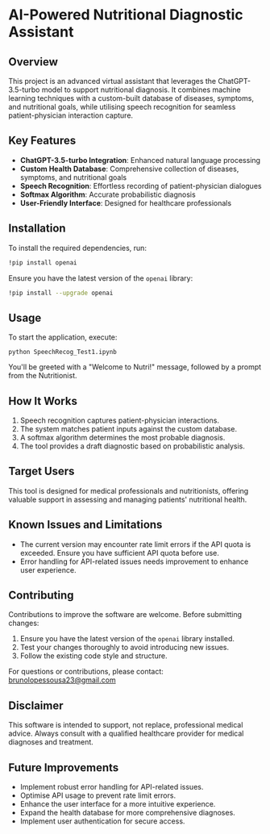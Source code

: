 # AI-Powered Nutritional Diagnostic Assistant

## Overview

This project is an advanced virtual assistant that leverages the ChatGPT-3.5-turbo model to support nutritional diagnosis. It combines machine learning techniques with a custom-built database of diseases, symptoms, and nutritional goals, while utilising speech recognition for seamless patient-physician interaction capture.

## Key Features

- **ChatGPT-3.5-turbo Integration**: Enhanced natural language processing
- **Custom Health Database**: Comprehensive collection of diseases, symptoms, and nutritional goals
- **Speech Recognition**: Effortless recording of patient-physician dialogues
- **Softmax Algorithm**: Accurate probabilistic diagnosis
- **User-Friendly Interface**: Designed for healthcare professionals

## Installation

To install the required dependencies, run:

```bash
!pip install openai
```

Ensure you have the latest version of the `openai` library:

```bash
!pip install --upgrade openai
```

## Usage

To start the application, execute:

```jupyter
python SpeechRecog_Test1.ipynb
```

You'll be greeted with a "Welcome to Nutri!" message, followed by a prompt from the Nutritionist.

## How It Works

1. Speech recognition captures patient-physician interactions.
2. The system matches patient inputs against the custom database.
3. A softmax algorithm determines the most probable diagnosis.
4. The tool provides a draft diagnostic based on probabilistic analysis.

## Target Users

This tool is designed for medical professionals and nutritionists, offering valuable support in assessing and managing patients' nutritional health.

## Known Issues and Limitations

- The current version may encounter rate limit errors if the API quota is exceeded. Ensure you have sufficient API quota before use.
- Error handling for API-related issues needs improvement to enhance user experience.

## Contributing

Contributions to improve the software are welcome. Before submitting changes:

1. Ensure you have the latest version of the `openai` library installed.
2. Test your changes thoroughly to avoid introducing new issues.
3. Follow the existing code style and structure.

For questions or contributions, please contact: brunolopessousa23@gmail.com

## Disclaimer

This software is intended to support, not replace, professional medical advice. Always consult with a qualified healthcare provider for medical diagnoses and treatment.

## Future Improvements

- Implement robust error handling for API-related issues.
- Optimise API usage to prevent rate limit errors.
- Enhance the user interface for a more intuitive experience.
- Expand the health database for more comprehensive diagnoses.
- Implement user authentication for secure access.
